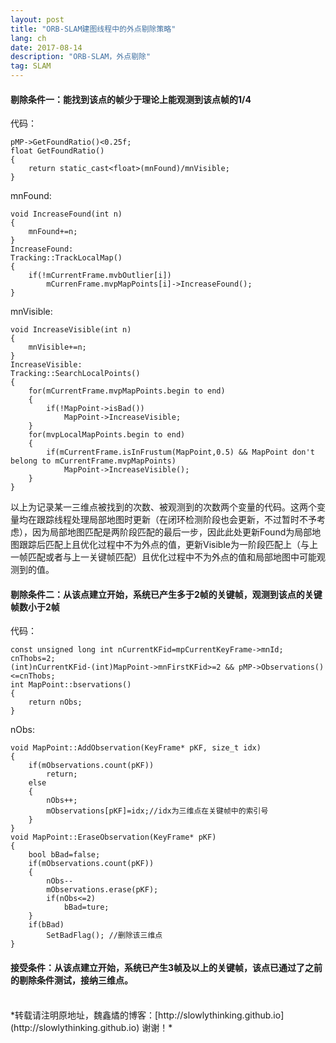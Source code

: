 ```yaml
---
layout: post
title: "ORB-SLAM建图线程中的外点剔除策略"
lang: ch
date: 2017-08-14
description: "ORB-SLAM，外点剔除"
tag: SLAM
---
```


#### 剔除条件一：能找到该点的帧少于理论上能观测到该点帧的1/4

代码：

```
pMP->GetFoundRatio()<0.25f;
float GetFoundRatio()
{
    return static_cast<float>(mnFound)/mnVisible;
}
```
mnFound:
```
void IncreaseFound(int n)
{
    mnFound+=n;
}
IncreaseFound:
Tracking::TrackLocalMap()
{
    if(!mCurrentFrame.mvbOutlier[i])
        mCurrenFrame.mvpMapPoints[i]->IncreaseFound();
}
```
mnVisible:

```
void IncreaseVisible(int n)
{
    mnVisible+=n;
}
IncreaseVisible:
Tracking::SearchLocalPoints()
{
    for(mCurrentFrame.mvpMapPoints.begin to end)
    {
        if(!MapPoint->isBad())
            MapPoint->IncreaseVisible;
    }
    for(mvpLocalMapPoints.begin to end)
    {
        if(mCurrentFrame.isInFrustum(MapPoint,0.5) && MapPoint don't belong to mCurrentFrame.mvpMapPoints)
            MapPoint->IncreaseVisible();
    }
}
```

以上为记录某一三维点被找到的次数、被观测到的次数两个变量的代码。这两个变量均在跟踪线程处理局部地图时更新（在闭环检测阶段也会更新，不过暂时不予考虑），因为局部地图匹配是两阶段匹配的最后一步，因此此处更新Found为局部地图跟踪后匹配上且优化过程中不为外点的值，更新Visible为一阶段匹配上（与上一帧匹配或者与上一关键帧匹配）且优化过程中不为外点的值和局部地图中可能观测到的值。

#### 剔除条件二：从该点建立开始，系统已产生多于2帧的关键帧，观测到该点的关键帧数小于2帧

代码：

```
const unsigned long int nCurrentKFid=mpCurrentKeyFrame->mnId;
cnThobs=2;
(int)nCurrentKFid-(int)MapPoint->mnFirstKFid>=2 && pMP->Observations()<=cnThobs;
int MapPoint::bservations()
{
    return nObs;
}
```
nObs:

```
void MapPoint::AddObservation(KeyFrame* pKF, size_t idx)
{
    if(mObservations.count(pKF))
        return;
    else
    {
        nObs++;
        mObservations[pKF]=idx;//idx为三维点在关键帧中的索引号
    }
}
void MapPoint::EraseObservation(KeyFrame* pKF)
{
    bool bBad=false;
    if(mObservations.count(pKF))
    {
        nObs--
        mObservations.erase(pKF);
        if(nObs<=2)
            bBad=ture;
    }
    if(bBad)
        SetBadFlag(); //删除该三维点
}
```




#### 接受条件：从该点建立开始，系统已产生3帧及以上的关键帧，该点已通过了之前的剔除条件测试，接纳三维点。



<br>
*转载请注明原地址，魏鑫燏的博客：[http://slowlythinking.github.io](http://slowlythinking.github.io) 谢谢！*
